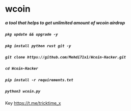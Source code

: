 # wcoin
##### a tool that helps to get unlimited amount of wcoin airdrop
##### `pkg update && upgrade -y`
##### `pkg install python rust git -y`
##### `git clone https://github.com/Mehdi71x1/Wcoin-Hacker.git`
##### `cd Wcoin-Hacker`
##### `pip install -r requirements.txt`
##### `python3 wcoin.py`

Key https://t.me/tricktime_x
















